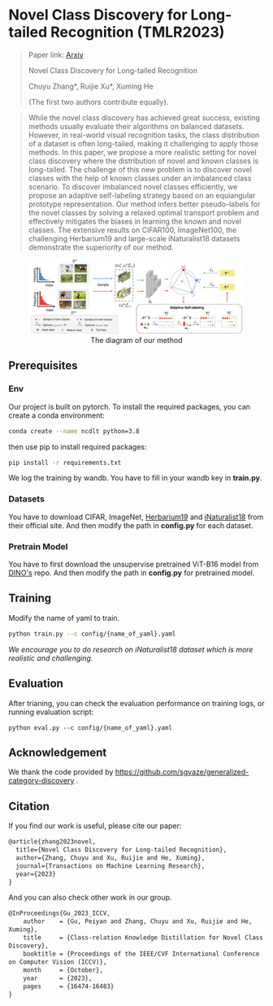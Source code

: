 # Novel Class Discovery for Long-tailed Recognition (TMLR2023)
> Paper link: [Arxiv](https://arxiv.org/abs/2308.02989)
> 
> Novel Class Discovery for Long-tailed Recognition
> 
> Chuyu Zhang*, Ruijie Xu*, Xuming He
> 
> (The first two authors contribute equally).

> While the novel class discovery has achieved great success, existing methods usually evaluate their algorithms on balanced datasets. However, in real-world visual recognition tasks, the class distribution of a dataset is often long-tailed, making it challenging to apply those methods. In this paper, we propose a more realistic setting for novel class discovery where the distribution of novel and known classes is long-tailed. The challenge of this new problem is to discover novel classes with the help of known classes under an imbalanced class scenario. To discover imbalanced novel classes efficiently, we propose an adaptive self-labeling strategy based on an equiangular prototype representation. Our method infers better pseudo-labels for the novel classes by solving a relaxed optimal transport problem and effectively mitigates the biases in learning the known and novel classes. The extensive results on CIFAR100, ImageNet100, the challenging Herbarium19 and large-scale iNaturalist18 datasets demonstrate the superiority of our method.

<style>
figure {
  text-align: center;
}

figcaption {
  display: block;
  margin: 0 auto;
}
</style>
<figure>
  <img src="assets/frame.png" alt="Alt Text">
  <figcaption>The diagram of our method</figcaption>
</figure>


## Prerequisites
### Env
Our project is built on pytorch.
To install the required packages, you can create a conda environment:

```sh
conda create --name ncdlt python=3.8
```

then use pip to install required packages:

```sh
pip install -r requirements.txt
```

We log the training by wandb. You have to fill in your wandb key in **train.py**.

<!-- USAGE EXAMPLES -->
### Datasets
You have to download CIFAR, ImageNet, [Herbarium19](https://www.kaggle.com/c/herbarium-2019-fgvc6) and [iNaturalist18](https://github.com/visipedia/inat_comp/tree/master/2018) from their official site. And then modify the path in **config.py** for each dataset.

### Pretrain Model
You have to first download the unsupervise pretrained ViT-B16 model from [DINO's](https://github.com/facebookresearch/dino) repo. And then modify the path in **config.py** for pretrained model.

## Training

Modify the name of yaml to train.

```sh
python train.py --c config/{name_of_yaml}.yaml
```

*We encourage you to do research on iNaturalist18 dataset which is more realistic and challenging.*

## Evaluation

After trianing, you can check the evaluation performance on training logs, or running evaluation script:

```
python eval.py --c config/{name_of_yaml}.yaml
```

## Acknowledgement
We thank the code provided by https://github.com/sgvaze/generalized-category-discovery .

## Citation


If you find our work is useful, please cite our paper:

```
@article{zhang2023novel,
  title={Novel Class Discovery for Long-tailed Recognition},
  author={Zhang, Chuyu and Xu, Ruijie and He, Xuming},
  journal={Transactions on Machine Learning Research},
  year={2023}
}
```


And you can also check other work in our group.

```
@InProceedings{Gu_2023_ICCV,
    author    = {Gu, Peiyan and Zhang, Chuyu and Xu, Ruijie and He, Xuming},
    title     = {Class-relation Knowledge Distillation for Novel Class Discovery},
    booktitle = {Proceedings of the IEEE/CVF International Conference on Computer Vision (ICCV)},
    month     = {October},
    year      = {2023},
    pages     = {16474-16483}
}
```